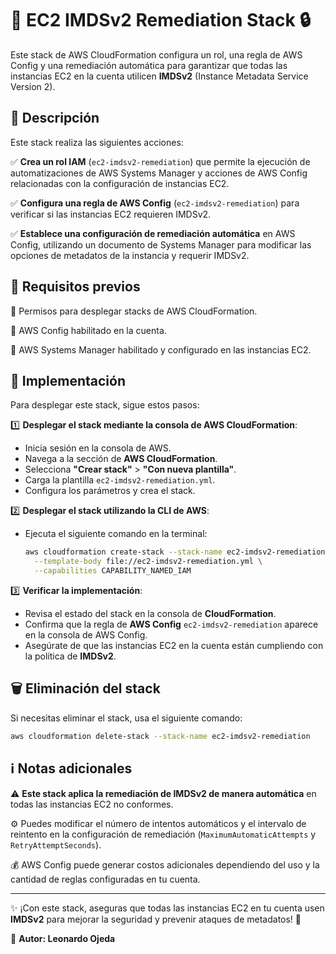 # 🚀 EC2 IMDSv2 Remediation Stack 🔒

Este stack de AWS CloudFormation configura un rol, una regla de AWS Config y una remediación automática para garantizar que todas las instancias EC2 en la cuenta utilicen **IMDSv2** (Instance Metadata Service Version 2).

## 📌 Descripción

Este stack realiza las siguientes acciones:

✅ **Crea un rol IAM** (`ec2-imdsv2-remediation`) que permite la ejecución de automatizaciones de AWS Systems Manager y acciones de AWS Config relacionadas con la configuración de instancias EC2.

✅ **Configura una regla de AWS Config** (`ec2-imdsv2-remediation`) para verificar si las instancias EC2 requieren IMDSv2.

✅ **Establece una configuración de remediación automática** en AWS Config, utilizando un documento de Systems Manager para modificar las opciones de metadatos de la instancia y requerir IMDSv2.

## 🔧 Requisitos previos

🔹 Permisos para desplegar stacks de AWS CloudFormation.

🔹 AWS Config habilitado en la cuenta.

🔹 AWS Systems Manager habilitado y configurado en las instancias EC2.

## 🚀 Implementación

Para desplegar este stack, sigue estos pasos:

1️⃣ **Desplegar el stack mediante la consola de AWS CloudFormation**:
   - Inicia sesión en la consola de AWS.
   - Navega a la sección de **AWS CloudFormation**.
   - Selecciona **"Crear stack"** > **"Con nueva plantilla"**.
   - Carga la plantilla `ec2-imdsv2-remediation.yml`.
   - Configura los parámetros y crea el stack.

2️⃣ **Desplegar el stack utilizando la CLI de AWS**:
   - Ejecuta el siguiente comando en la terminal:

     ```sh
     aws cloudformation create-stack --stack-name ec2-imdsv2-remediation \
       --template-body file://ec2-imdsv2-remediation.yml \
       --capabilities CAPABILITY_NAMED_IAM
     ```

3️⃣ **Verificar la implementación**:
   - Revisa el estado del stack en la consola de **CloudFormation**.
   - Confirma que la regla de **AWS Config** `ec2-imdsv2-remediation` aparece en la consola de AWS Config.
   - Asegúrate de que las instancias EC2 en la cuenta están cumpliendo con la política de **IMDSv2**.

## 🗑️ Eliminación del stack

Si necesitas eliminar el stack, usa el siguiente comando:

```sh
aws cloudformation delete-stack --stack-name ec2-imdsv2-remediation
```

## ℹ️ Notas adicionales

⚠️ **Este stack aplica la remediación de IMDSv2 de manera automática** en todas las instancias EC2 no conformes.

⚙️ Puedes modificar el número de intentos automáticos y el intervalo de reintento en la configuración de remediación (`MaximumAutomaticAttempts` y `RetryAttemptSeconds`).

💰 AWS Config puede generar costos adicionales dependiendo del uso y la cantidad de reglas configuradas en tu cuenta.

---

✨ ¡Con este stack, aseguras que todas las instancias EC2 en tu cuenta usen **IMDSv2** para mejorar la seguridad y prevenir ataques de metadatos! 🔐

📌 **Autor: Leonardo Ojeda**


